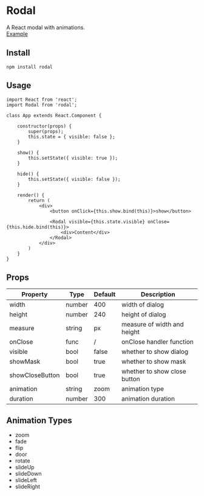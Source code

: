 # Rodal
A React modal with animations.  
[Example](http://rodal.cn)

## Install

    npm install rodal

## Usage

    import React from 'react';
    import Rodal from 'rodal';
    
    class App extends React.Component {
    
        constructor(props) {
            super(props);
            this.state = { visible: false };
        }
    
        show() {
            this.setState({ visible: true });
        }
    
        hide() {
            this.setState({ visible: false });
        }
    
        render() {
            return (
                <div>
                    <button onClick={this.show.bind(this)}>show</button>
    
                    <Rodal visible={this.state.visible} onClose={this.hide.bind(this)}>
                        <div>Content</div>
                    </Rodal>
                </div>
            )
        }
    }

## Props

Property|Type|Default|Description
---|---|---|---
width|number|400|width of dialog
height|number|240|height of dialog
measure|string|px|measure of width and height
onClose|func|/|onClose handler function
visible|bool|false|whether to show dialog
showMask|bool|true|whether to show mask
showCloseButton|bool|true|whether to show close button
animation|string|zoom|animation type
duration|number|300|animation duration

## Animation Types
* zoom
* fade
* flip
* door
* rotate
* slideUp
* slideDown
* slideLeft
* slideRight
